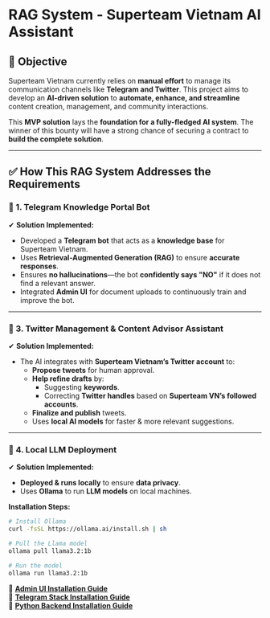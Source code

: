# RAG System - Superteam Vietnam AI Assistant

## 🎯 Objective

Superteam Vietnam currently relies on **manual effort** to manage its communication channels like **Telegram and Twitter**. This project aims to develop an **AI-driven solution** to **automate, enhance, and streamline** content creation, management, and community interactions. 

This **MVP solution** lays the **foundation for a fully-fledged AI system**. The winner of this bounty will have a strong chance of securing a contract to **build the complete solution**.

---

## ✅ How This RAG System Addresses the Requirements

### 📌 1. **Telegram Knowledge Portal Bot**
✔ **Solution Implemented:**
- Developed a **Telegram bot** that acts as a **knowledge base** for Superteam Vietnam.
- Uses **Retrieval-Augmented Generation (RAG)** to ensure **accurate responses**.
- Ensures **no hallucinations**—the bot **confidently says "NO"** if it does not find a relevant answer.
- Integrated **Admin UI** for document uploads to continuously train and improve the bot.

---

### 📌 3. **Twitter Management & Content Advisor Assistant**
✔ **Solution Implemented:**
- The AI integrates with **Superteam Vietnam’s Twitter account** to:
  - **Propose tweets** for human approval.
  - **Help refine drafts** by:
    - Suggesting **keywords**.
    - Correcting **Twitter handles** based on **Superteam VN’s followed accounts**.
  - **Finalize and publish** tweets.
  - Uses **local AI models** for faster & more relevant suggestions.

---

### 📌 4. **Local LLM Deployment**
✔ **Solution Implemented:**
- **Deployed & runs locally** to ensure **data privacy**.
- Uses **Ollama** to run **LLM models** on local machines.

**Installation Steps:**
```sh
# Install Ollama
curl -fsSL https://ollama.ai/install.sh | sh  

# Pull the Llama model
ollama pull llama3.2:1b

# Run the model
ollama run llama3.2:1b
```
🔗 **[Admin UI Installation Guide](https://github.com/skushagra9/rag-pdf/blob/master/admin-ui/README.md)**  
🔗 **[Telegram Stack Installation Guide](https://github.com/skushagra9/rag-pdf/tree/master/telegram-stack/Readme.md)**  
🔗 **[Python Backend Installation Guide](https://github.com/skushagra9/rag-pdf/blob/master/rag_backend/Readme.md)**  